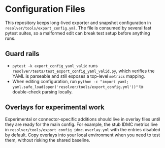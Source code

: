 # Configuration Files

This repository keeps long-lived exporter and snapshot configuration in
`resolver/tools/export_config.yml`. The file is consumed by several fast
pytest suites, so a malformed edit can break test setup before anything runs.

## Guard rails

* `pytest -k export_config_yaml_valid` runs
  `resolver/tests/test_export_config_yaml_valid.py`, which verifies the YAML is
  parseable and still exposes a top-level `metrics` mapping.
* When editing configuration, run
  ``python -c "import yaml; yaml.safe_load(open('resolver/tools/export_config.yml'))"``
  to double-check parsing locally.

## Overlays for experimental work

Experimental or connector-specific additions should live in overlay files until
they are ready for the main config. For example, the stub IDMC metrics live in
`resolver/tools/export_config_idmc.overlay.yml` with the entries disabled by
default. Copy overlays into your local environment when you need to test them,
without risking the shared baseline.
